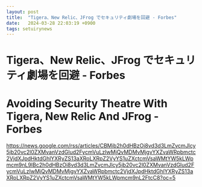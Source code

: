 ```yaml
---
layout: post
title:  "Tigera、New Relic、JFrog でセキュリティ劇場を回避 - Forbes"
date:   2024-03-28 22:03:19 +0900
tags: setuirynews 
---
```


# Tigera、New Relic、JFrog でセキュリティ劇場を回避 - Forbes



# Avoiding Security Theatre With Tigera, New Relic And JFrog - Forbes

https://news.google.com/rss/articles/CBMib2h0dHBzOi8vd3d3LmZvcmJlcy5jb20vc2l0ZXMvanVzdGlud2FycmVuLzIwMjQvMDMvMjgvYXZvaWRpbmctc2VjdXJpdHktdGhlYXRyZS13aXRoLXRpZ2VyYS1uZXctcmVsaWMtYW5kLWpmcm9nL9IBc2h0dHBzOi8vd3d3LmZvcmJlcy5jb20vc2l0ZXMvanVzdGlud2FycmVuLzIwMjQvMDMvMjgvYXZvaWRpbmctc2VjdXJpdHktdGhlYXRyZS13aXRoLXRpZ2VyYS1uZXctcmVsaWMtYW5kLWpmcm9nL2FtcC8?oc=5

